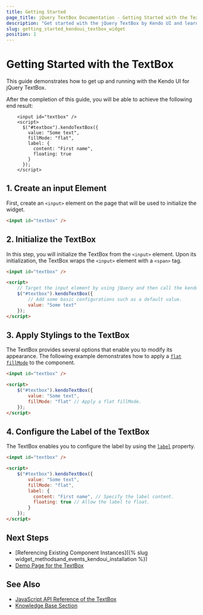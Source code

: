 ```yaml
---
title: Getting Started
page_title: jQuery TextBox Documentation - Getting Started with the TextBox
description: "Get started with the jQuery TextBox by Kendo UI and learn how to create, initialize, and enable the widget."
slug: getting_started_kendoui_textbox_widget
position: 1
---
```


# Getting Started with the TextBox

This guide demonstrates how to get up and running with the Kendo UI for jQuery TextBox.

After the completion of this guide, you will be able to achieve the following end result:

```dojo
    <input id="textbox" />
    <script>
      $("#textbox").kendoTextBox({
        value: "Some text",
        fillMode: "flat",
        label: {
          content: "First name",
          floating: true
        }
      });
    </script>
```

## 1. Create an input Element

First, create an `<input>` element on the page that will be used to initialize the widget.

```html
<input id="textbox" />
```

## 2. Initialize the TextBox 

In this step, you will initialize the TextBox from the `<input>` element. Upon its initialization, the TextBox wraps the `<input>` element with a `<span>` tag.

```html
<input id="textbox" />

<script>
    // Target the input element by using jQuery and then call the kendoTextBox() method.
    $("#textbox").kendoTextBox({
        // Add some basic configurations such as a default value.
        value: "Some text"
    });
</script>
```

## 3. Apply Stylings to the TextBox

The TextBox provides several options that enable you to modify its appearance. The following example demonstrates how to apply a [`flat` `fillMode`](https://docs.telerik.com/kendo-ui/api/javascript/ui/textbox/configuration/fillmode) to the component.

```html
<input id="textbox" />

<script>
    $("#textbox").kendoTextBox({
        value: "Some text",
        fillMode: "flat" // Apply a flat fillMode.
    });
</script>
```

## 4. Configure the Label of the TextBox

The TextBox enables you to configure the label by using the [`label`](https://docs.telerik.com/kendo-ui/api/javascript/ui/textbox/configuration/label) property.

```html
<input id="textbox" />

<script>
    $("#textbox").kendoTextBox({
        value: "Some text",
        fillMode: "flat",
        label: {
          content: "First name", // Specify the label content.
          floating: true // Allow the label to float.
        }
    });
</script>
```

## Next Steps 

* [Referencing Existing Component Instances]({% slug widget_methodsand_events_kendoui_installation %}) 
* [Demo Page for the TextBox](https://demos.telerik.com/kendo-ui/textbox/index)

## See Also 

* [JavaScript API Reference of the TextBox](/api/javascript/ui/textbox)
* [Knowledge Base Section](/knowledge-base)

<script>
  window.onload = function() {
    document.getElementsByClassName("btn-run")[0].click();
  }
</script>